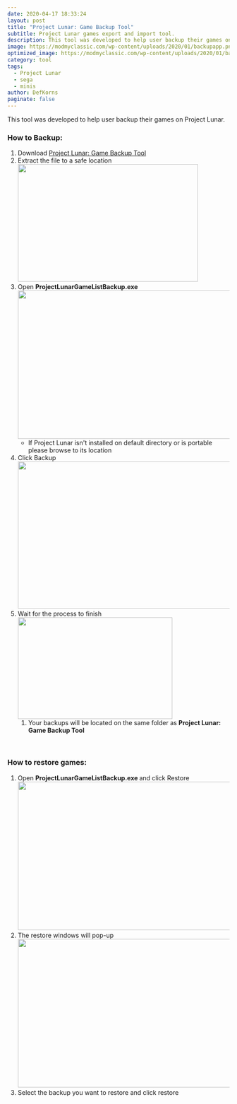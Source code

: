 ```yaml
---
date: 2020-04-17 18:33:24
layout: post
title: "Project Lunar: Game Backup Tool"
subtitle: Project Lunar games export and import tool.
description: This tool was developed to help user backup their games on Project Lunar.
image: https://modmyclassic.com/wp-content/uploads/2020/01/backupapp.png
optimized_image: https://modmyclassic.com/wp-content/uploads/2020/01/backupapp.png
category: tool
tags:
  - Project Lunar
  - sega
  - minis
author: DefKorns
paginate: false
---
```


This tool was developed to help user backup their games on Project Lunar.
<h3>How to Backup:</h3>
<ol>
 	<li>Download <a href="https://classicmodscloud.com/project_lunar/tools/project_lunar_game_backup_tool.zip">Project Lunar: Game Backup Tool</a></li>
 	<li>Extract the file to a safe location
<img class="alignnone size-full wp-image-5304" src="https://modmyclassic.com/wp-content/uploads/2020/01/extract.png" alt="" width="408" height="266" /></li>
 	<li>Open <strong><strong>ProjectLunarGameListBackup.exe
</strong></strong><img class="alignnone size-full wp-image-5305" src="https://modmyclassic.com/wp-content/uploads/2020/01/backupapp.png" alt="" width="590" height="336" />
<ul>
 	<li>If Project Lunar isn't installed on default directory or is portable please browse to its location</li>
</ul>
</li>
 	<li>Click Backup
<img class="alignnone size-full wp-image-5308" src="https://modmyclassic.com/wp-content/uploads/2020/01/backupapp-progress.png" alt="" width="590" height="333" /></li>
 	<li>Wait for the process to finish
<img class="alignnone size-full wp-image-5307" src="https://modmyclassic.com/wp-content/uploads/2020/01/backupapp-complete.png" alt="" width="350" height="230" />
<ol>
 	<li>Your backups will be located on the same folder as <strong>Project Lunar: Game Backup Tool</strong></li>
</ol>
</li>
</ol>
&nbsp;
<h3>How to restore games:</h3>
<ol>
 	<li>Open <strong><strong>ProjectLunarGameListBackup.exe </strong></strong>and click Restore<strong><strong>
</strong></strong><img class="alignnone size-full wp-image-5305" src="https://modmyclassic.com/wp-content/uploads/2020/01/backupapp.png" alt="" width="590" height="336" /></li>
 	<li>The restore windows will pop-up
<img class="alignnone size-full wp-image-5309" src="https://modmyclassic.com/wp-content/uploads/2020/01/backupapp-restore.png" alt="" width="590" height="336" /></li>
 	<li>Select the backup you want to restore and click restore</li>
</ol>
&nbsp;